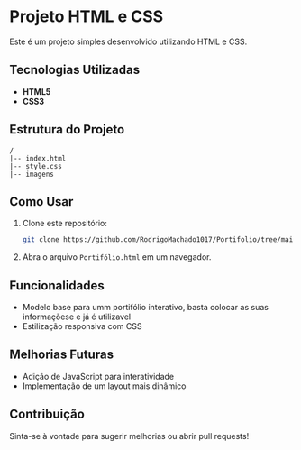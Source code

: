 # Projeto HTML e CSS

Este é um projeto simples desenvolvido utilizando HTML e CSS.

## Tecnologias Utilizadas
- **HTML5**
- **CSS3**

## Estrutura do Projeto
```
/
|-- index.html
|-- style.css
|-- imagens
```

## Como Usar
1. Clone este repositório:
   ```sh
   git clone https://github.com/RodrigoMachado1017/Portifolio/tree/main/Portifólio
   ```
2. Abra o arquivo `Portifólio.html` em um navegador.

## Funcionalidades
- Modelo base para umm portifólio interativo, basta colocar as suas informaçõese e já é utilizavel
- Estilização responsiva com CSS

## Melhorias Futuras
- Adição de JavaScript para interatividade
- Implementação de um layout mais dinâmico

## Contribuição
Sinta-se à vontade para sugerir melhorias ou abrir pull requests!
